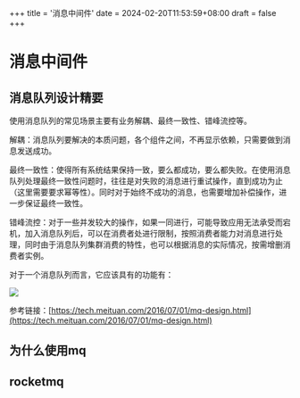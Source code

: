 +++
title = '消息中间件'
date = 2024-02-20T11:53:59+08:00
draft = false
+++


# 消息中间件

## 消息队列设计精要

使用消息队列的常见场景主要有业务解耦、最终一致性、错峰流控等。

解耦：消息队列要解决的本质问题，各个组件之间，不再显示依赖，只需要做到消息发送成功。

最终一致性：使得所有系统结果保持一致，要么都成功，要么都失败。在使用消息队列处理最终一致性问题时，往往是对失败的消息进行重试操作，直到成功为止（这里需要要求幂等性）。同时对于始终不成功的消息，也需要增加补偿操作，进一步保证最终一致性。

错峰流控：对于一些并发较大的操作，如果一同进行，可能导致应用无法承受而宕机，加入消息队列后，可以在消费者处进行限制，按照消费者能力对消息进行处理，同时由于消息队列集群消费的特性，也可以根据消息的实际情况，按需增删消费者实例。

对于一个消息队列而言，它应该具有的功能有：

![](https://awps-assets.meituan.net/mit-x/blog-images-bundle-2016/e93c3107.png)


参考链接：[https://tech.meituan.com/2016/07/01/mq-design.html](https://tech.meituan.com/2016/07/01/mq-design.html)

## 为什么使用mq



## rocketmq
